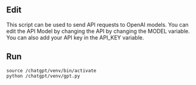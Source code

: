 ## Edit ##
This script can be used to send API requests to OpenAI models.
You can edit the API Model by changing the API by changing the MODEL variable.
You can also add your API key in the API_KEY variable.

## Run ##
```
source /chatgpt/venv/bin/activate
python /chatgpt/venv/gpt.py
```
